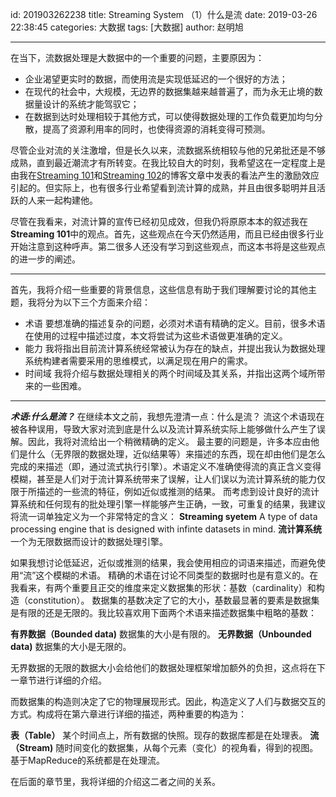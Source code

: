 id: 201903262238
title: Streaming System （1）什么是流
date: 2019-03-26 22:38:45
categories: 大数据
tags: [大数据]
author: 赵明旭

-------------
在当下，流数据处理是大数据中的一个重要的问题，主要原因为：

* 企业渴望更实时的数据，而使用流是实现低延迟的一个很好的方法；
* 在现代的社会中，大规模，无边界的数据集越来越普遍了，而为永无止境的数据量设计的系统才能驾驭它；
* 在数据到达时处理相较于其他方式，可以使得数据处理的工作负载更加均匀分散，提高了资源利用率的同时，也使得资源的消耗变得可预测。

尽管企业对流的关注激增，但是长久以来，流数据系统相较与他的兄弟批还是不够成熟，直到最近潮流才有所转变。在我比较自大的时刻，我希望这在一定程度上是由我在[Streaming 101](https://www.oreilly.com/ideas/the-world-beyond-batch-streaming-101)和[Streaming 102](https://www.oreilly.com/ideas/the-world-beyond-batch-streaming-102)的博客文章中发表的看法产生的激励效应引起的。但实际上，也有很多行业希望看到流计算的成熟，并且由很多聪明并且活跃的人来一起构建他。

尽管在我看来，对流计算的宣传已经初见成效，但我仍将原原本本的叙述我在 **Streaming 101**中的观点。首先，这些观点在今天仍然适用，而且已经由很多行业开始注意到这种呼声。第二很多人还没有学习到这些观点，而这本书将是这些观点的进一步的阐述。

---------------
首先，我将介绍一些重要的背景信息，这些信息有助于我们理解要讨论的其他主题，我将分为以下三个方面来介绍：
* 术语
    要想准确的描述复杂的问题，必须对术语有精确的定义。目前，很多术语在使用的过程中描述过度，本文将尝试为这些术语做更准确的定义。
* 能力
    我将指出目前流计算系统经常被认为存在的缺点，并提出我认为数据处理系统构建者需要采用的思维模式，以满足现在用户的需求。
* 时间域
    我将介绍与数据处理相关的两个时间域及其关系，并指出这两个域所带来的一些困难。
    
-------------
***术语:什么是流？***
在继续本文之前，我想先澄清一点：什么是流？
流这个术语现在被各种误用，导致大家对流到底是什么以及流计算系统实际上能够做什么产生了误解。因此，我将对流给出一个稍微精确的定义。
最主要的问题是，许多本应由他们是什么（无界限的数据处理，近似结果等）来描述的东西，现在却由他们是怎么完成的来描述（即，通过流式执行引擎）。术语定义不准确使得流的真正含义变得模糊，甚至是人们对于流计算系统带来了误解，让人们误以为流计算系统的能力仅限于所描述的一些流的特征，例如近似或推测的结果。
而考虑到设计良好的流计算系统和任何现有的批处理引擎一样能够产生正确，一致，可重复的结果，我建议将流一词单独定义为一个非常特定的含义：
**Streaming syetem**
    A type of data processing engine that is designed with infinte datasets in mind.
**流计算系统**
    一个为无限数据而设计的数据处理引擎。
    
如果我想讨论低延迟，近似或推测的结果，我会使用相应的词语来描述，而避免使用“流”这个模糊的术语。
精确的术语在讨论不同类型的数据时也是有意义的。在我看来，有两个重要且正交的维度来定义数据集的形状：基数（cardinality）和构造（constitution）。
数据集的基数决定了它的大小，基数最显著的要素是数据集是有限的还是无限的。我比较喜欢用下面两个术语来描述数据集中粗略的基数：

**有界数据（Bounded data)**
数据集的大小是有限的。
**无界数据（Unbounded data)**
数据集的大小是无限的。

无界数据的无限的数据大小会给他们的数据处理框架增加额外的负担，这点将在下一章节进行详细的介绍。

而数据集的构造则决定了它的物理展现形式。因此，构造定义了人们与数据交互的方式。构成将在第六章进行详细的描述，两种重要的构造为：

**表（Table）**
某个时间点上，所有数据的快照。现存的数据库都是在处理表。
**流（Stream)**
随时间变化的数据集，从每个元素（变化）的视角看，得到的视图。基于MapReduce的系统都是在处理流。

在后面的章节里，我将详细的介绍这二者之间的关系。